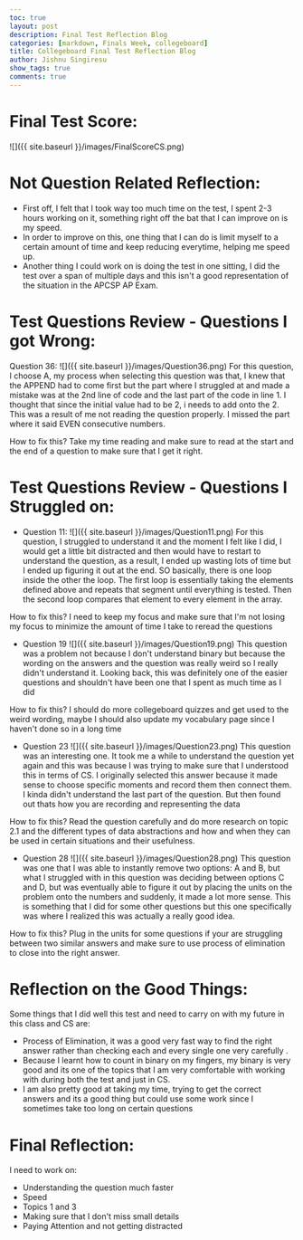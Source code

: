 ```yaml
---
toc: true
layout: post
description: Final Test Reflection Blog
categories: [markdown, Finals Week, collegeboard]
title: Collegeboard Final Test Reflection Blog
author: Jishnu Singiresu
show_tags: true
comments: true
---
```

# Final Test Score: 
![]({{ site.baseurl }}/images/FinalScoreCS.png)

# Not Question Related Reflection:
- First off, I felt that I took way too much time on the test, I spent 2-3 hours working on it, something right off the bat that I can improve on is my speed.
- In order to improve on this, one thing that I can do is limit myself to a certain amount of time and keep reducing everytime, helping me speed up.
- Another thing I could work on is doing the test in one sitting, I did the test over a span of multiple days and this isn't a good representation of the situation in the APCSP AP Exam.

# Test Questions Review - Questions I got Wrong:
Question 36:
![]({{ site.baseurl }}/images/Question36.png)
For this question, I choose A, my process when selecting this question was that, I knew that the APPEND had to come first but the part where I struggled at and made a mistake was at the 2nd line of code and the last part of the code in line 1. I thought that since the initial value had to be 2, i needs to add onto the 2. This was a result of me not reading the question properly. I missed the part where it said EVEN consecutive numbers.

How to fix this?
Take my time reading and make sure to read at the start and the end of a question to make sure that I get it right.

# Test Questions Review - Questions I Struggled on:
- Question 11:
![]({{ site.baseurl }}/images/Question11.png)
For this question, I struggled to understand it and the moment I felt like I did, I would get a little bit distracted and then would have to restart to understand the question, as a result, I ended up wasting lots of time but I ended up figuring it out at the end. SO basically, there is one loop inside the other the loop. The first loop is essentially taking the elements defined above and repeats that segment until everything is tested. Then the second loop compares that element to every element in the array.

How to fix this?
I need to keep my focus and make sure that I'm not losing my focus to minimize the amount of time I take to reread the questions

- Question 19
![]({{ site.baseurl }}/images/Question19.png)
This question was a problem not because I don't understand binary but because the wording on the answers and the question was really weird so I really didn't understand it. Looking back, this was definitely one of the easier questions and shouldn't have been one that I spent as much time as I did

How to fix this?
I should do more collegeboard quizzes and get used to the weird wording, maybe I should also update my vocabulary page since I haven't done so in a long time

- Question 23
![]({{ site.baseurl }}/images/Question23.png)
This question was an interesting one. It took me a while to understand the question yet again and this was because I was trying to make sure that I understood this in terms of CS. I originally selected this answer because it made sense to choose specific moments and record them then connect them. I kinda didn't understand the last part of the question. But then found out thats how you are recording and representing the data

How to fix this?
Read the question carefully and do more research on topic 2.1 and the different types of data abstractions and how and when they can be used in certain situations and their usefulness.

- Question 28
![]({{ site.baseurl }}/images/Question28.png)
This question was one that I was able to instantly remove two options: A and B, but what I struggled with in this question was deciding between options C and D, but was eventually able to figure it out by placing the units on the problem onto the numbers and suddenly, it made a lot more sense. This is something that I did for some other questions but this one specifically was where I realized this was actually a really good idea.

How to fix this? 
Plug in the units for some questions if your are struggling between two similar answers and make sure to use process of elimination to close into the right answer.

# Reflection on the Good Things:
Some things that I did well this test and need to carry on with my future in this class and CS are:
- Process of Elimination, it was a good very fast way to find the right answer rather than checking each and every single one very carefully .
- Because I learnt how to count in binary on my fingers, my binary is very good and its one of the topics that I am very comfortable with working with during both the test and just in CS.
- I am also pretty good at taking my time, trying to get the correct answers and its a good thing but could use some work since I sometimes take too long on certain questions

# Final Reflection:
I need to work on:
- Understanding the question much faster
- Speed
- Topics 1 and 3 
- Making sure that I don't miss small details
- Paying Attention and not getting distracted


